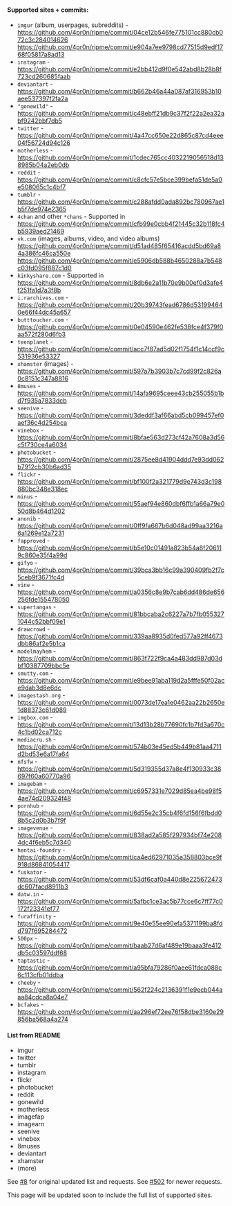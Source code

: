 
#### Supported sites + commits:

- `imgur` (album, userpages, subreddits) - https://github.com/4pr0n/ripme/commit/04ce12b546fe775101cc880cb072c3c284014626 https://github.com/4pr0n/ripme/commit/e904a7ee9798cd77515d9edf1768f05817a8ad13
- `instagram` - https://github.com/4pr0n/ripme/commit/e2bb412d9f0e542abd8b28b8f723cd260685faab
- `deviantart` - https://github.com/4pr0n/ripme/commit/b662b46a44a087af316953b10aee537397f2fa2a
- `"gonewild"` - https://github.com/4pr0n/ripme/commit/c48ebff21db9c37f2f22a2ea32abf9242bbf7db5
- `twitter` - https://github.com/4pr0n/ripme/commit/4a47cc650e22d865c87cd4eee04f56724d94c126
- `motherless` - https://github.com/4pr0n/ripme/commit/1cdec765cc4032219056518d138985b04a2eb0db
- `reddit` - https://github.com/4pr0n/ripme/commit/c8cfc57e5bce399befa51de5a0e508065c1c4bf7
- `tumblr` - https://github.com/4pr0n/ripme/commit/c288afdd0ada892bc780967ae1b5f7de974e2365
- `4chan` and other `*chans` - Supported in https://github.com/4pr0n/ripme/commit/cfb99e0cbb4f21445c32b118fc4b5939aed21469
- `vk.com` (images, albums, video, and video albums) https://github.com/4pr0n/ripme/commit/d51ad485f65416acdd5bd69a84a386fc46ca550e https://github.com/4pr0n/ripme/commit/e5906db588b4650288a7b548c03fd095f887c1d0
- `kinkyshare.com` - Supported in https://github.com/4pr0n/ripme/commit/8db6e2a11b70e9b00ef0d3afe4f251fa1d7a3f8b
- `i.rarchives.com` - https://github.com/4pr0n/ripme/commit/20b39743fead6786d531994640e66f44dc45a657
- `butttoucher.com` - https://github.com/4pr0n/ripme/commit/0e04590e462fe538fce4f379f0aa572f280d6fb3
- `teenplanet` - https://github.com/4pr0n/ripme/commit/acc7f87ad5d02f1754f1c14ccf9c531936e53327
- `xhamster` (images) - https://github.com/4pr0n/ripme/commit/597a7b3903b7c7cd99f2c826a0c8151c347a8816
- `8muses` - https://github.com/4pr0n/ripme/commit/14afa9695ceee43cb255055b1bd7f935a7833dcb
- `seenive` - https://github.com/4pr0n/ripme/commit/3deddf3af66abd5cb099457ef0aef36c4d254bca
- `vinebox` - https://github.com/4pr0n/ripme/commit/8bfae563d273cf42a7608a3d56c5f730ce4a6034
- `photobucket` - https://github.com/4pr0n/ripme/commit/2875ee8d41904ddd7e93dd062b7912cb30b6ad35
- `flickr` - https://github.com/4pr0n/ripme/commit/bf100f2a321779d9e743d3c198880bc348e318ec
- `minus` - https://github.com/4pr0n/ripme/commit/55aef94e860dbf6ffb1a66a79e050d8b464d1202
- `anonib` - https://github.com/4pr0n/ripme/commit/0ff9fa667b6d048ad99aa3216a6a1269e12a7231
- `fapproved` - https://github.com/4pr0n/ripme/commit/b5e10c01491a823b54a8f206119c860e35f4a99d
- `gifyo` - https://github.com/4pr0n/ripme/commit/39bca3bb16c99a390409fb2f7c5ceb9f3671fc4d
- `vine` - https://github.com/4pr0n/ripme/commit/a0356c8e9b7cab6dd486de656256fde155478050
- `supertangas` - https://github.com/4pr0n/ripme/commit/81bbcaba2c6227a7b7fb0553271044c52bbf09e1
- `drawcrowd` - https://github.com/4pr0n/ripme/commit/339aa8935d0fed577a92ff4673dbb86af2e5b1ca
- `modelmayhem` - https://github.com/4pr0n/ripme/commit/863f722f9ca4a483dd987d03dbf10387709bbc5e
- `smutty.com` - https://github.com/4pr0n/ripme/commit/e9bee91aba119d2a5fffe50f02ace9dab3d8e6dc
- `imagestash.org` - https://github.com/4pr0n/ripme/commit/0073de17ea1e0462aa22b2650e1d88373c61d089
- `imgbox.com` - https://github.com/4pr0n/ripme/commit/13d13b28b77690fc1b7fd3a670c4c1bd02ca712c
- `mediacru.sh` - https://github.com/4pr0n/ripme/commit/574b03e45ed5b449b81aa4711d2bd53e6a17fa64
- `nfsfw` - https://github.com/4pr0n/ripme/commit/5d319355d37a8e4f130933c38697f60a60770a96
- `imagebam` - https://github.com/4pr0n/ripme/commit/c6957331e7029d85ea4be98f54ae74d209324f48
- `pornhub` - https://github.com/4pr0n/ripme/commit/6d55e2c35cb4f6fd156f6fbdd08b5c2d0b3b7f9f
- `imagevenue` - https://github.com/4pr0n/ripme/commit/838ad2a585f297934bf74e2084dc4f6eb5c7d340
- `hentai-foundry` - https://github.com/4pr0n/ripme/commit/ca4ed62971035a358803bce9f918d86841054417
- `fuskator` - https://github.com/4pr0n/ripme/commit/53df6caf0a440d8e225672473dc607facd8911b3
- `datw.in` - https://github.com/4pr0n/ripme/commit/5afbc1ce3ac5b77cce6c7ff77c0172f23341ef77
- `furaffinity` - https://github.com/4pr0n/ripme/commit/9e40e55ee90efa5371199ba8fdd797f695284472
- `500px` - https://github.com/4pr0n/ripme/commit/baab27d6af489e19baaa3fe412db5c03597ddf68
- `taptastic` - https://github.com/4pr0n/ripme/commit/a95bfa79286f0aee61fdca088c6c113cfb01ddba
- `cheeby` - https://github.com/4pr0n/ripme/commit/562f224c2136391f1e9ecb044aaa84cdca8a04e7
- `bcfakes` - https://github.com/4pr0n/ripme/commit/aa296ef72ee76f58dbe3160e29856ba568a4a274

#### List from README

* imgur
* twitter
* tumblr
* instagram
* flickr
* photobucket
* reddit
* gonewild
* motherless
* imagefap
* imagearn
* seenive
* vinebox
* 8muses
* deviantart
* xhamster
* (more)

See [#8](https://github.com/4pr0n/ripme/issues/8) for original updated list and requests.
See [#502](https://github.com/4pr0n/ripme/issues/502) for newer requests.

This page will be updated soon to include the full list of supported sites.